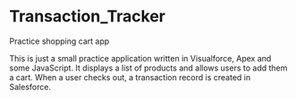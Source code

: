 # Transaction_Tracker
Practice shopping cart app

This is just a small practice application written in Visualforce, Apex and some JavaScript.  It displays a list of products and allows users to add them a cart.  When a user checks out, a transaction record is created in Salesforce.
